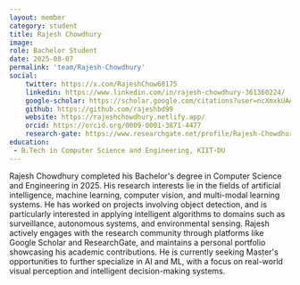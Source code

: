 ```yaml
---
layout: member
category: student
title: Rajesh Chowdhury
image: 
role: Bachelor Student
date: 2025-08-07
permalink: 'team/Rajesh-Chowdhury'
social:
    twitter: https://x.com/RajeshChow68175
    linkedin: https://www.linkedin.com/in/rajesh-chowdhury-361360224/
    google-scholar: https://scholar.google.com/citations?user=ncXmxkUAAAAJ&hl=en
    github: https://github.com/rajeshbd99
    website: https://rajeshchowdhury.netlify.app/
    orcid: https://orcid.org/0009-0001-3871-4477
    research-gate: https://www.researchgate.net/profile/Rajesh-Chowdhury?ev=hdr_xprf
education:
 - B.Tech in Computer Science and Engineering, KIIT-DU
---
```


Rajesh Chowdhury completed his Bachelor's degree in Computer Science and Engineering in 2025. His research interests lie in the fields of artificial intelligence, machine learning, computer vision, and multi-modal learning systems. He has worked on projects involving object detection, and is particularly interested in applying intelligent algorithms to domains such as surveillance, autonomous systems, and environmental sensing. Rajesh actively engages with the research community through platforms like Google Scholar and ResearchGate, and maintains a personal portfolio showcasing his academic contributions. He is currently seeking Master's opportunities to further specialize in AI and ML, with a focus on real-world visual perception and intelligent decision-making systems.
